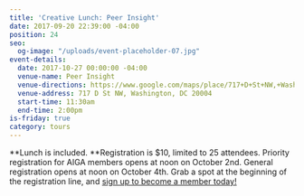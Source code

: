 ```yaml
---
title: 'Creative Lunch: Peer Insight'
date: 2017-09-20 22:39:00 -04:00
position: 24
seo:
  og-image: "/uploads/event-placeholder-07.jpg"
event-details:
  date: 2017-10-27 00:00:00 -04:00
  venue-name: Peer Insight
  venue-directions: https://www.google.com/maps/place/717+D+St+NW,+Washington,+DC+20004/@38.8950116,-77.0249414,17z/data=!3m1!4b1!4m5!3m4!1s0x89b7b7900f9fb7ef:0xb9dbd8186b80ce1!8m2!3d38.8950116!4d-77.0227527
  venue-address: 717 D St NW, Washington, DC 20004
  start-time: 11:30am
  end-time: 2:00pm
is-friday: true
category: tours
---
```


**Lunch is included. **Registration is $10, limited to 25 attendees. Priority registration for AIGA members opens at noon on October 2nd. General registration opens at noon on October 4th. Grab a spot at the beginning of the registration line, and [sign up to become a member today!](http://www.aiga.org/join)